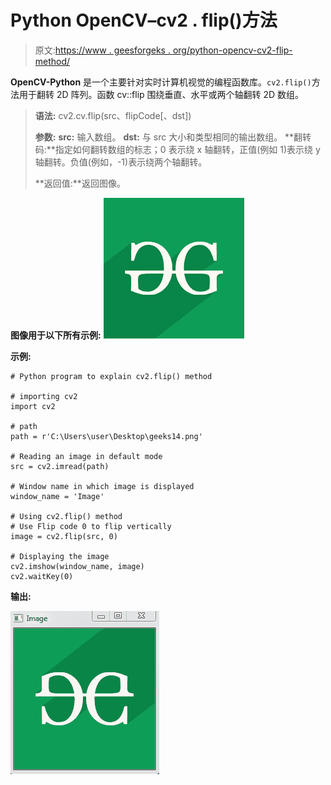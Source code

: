 # Python OpenCV–cv2 . flip()方法

> 原文:[https://www . geesforgeks . org/python-opencv-cv2-flip-method/](https://www.geeksforgeeks.org/python-opencv-cv2-flip-method/)

**OpenCV-Python** 是一个主要针对实时计算机视觉的编程函数库。`cv2.flip()`方法用于翻转 2D 阵列。函数 cv::flip 围绕垂直、水平或两个轴翻转 2D 数组。

> **语法:** cv2.cv.flip(src、flipCode[、dst])
> 
> **参数:**
> **src:** 输入数组。
> **dst:** 与 src 大小和类型相同的输出数组。
> **翻转码:**指定如何翻转数组的标志；0 表示绕 x 轴翻转，正值(例如 1)表示绕 y 轴翻转。负值(例如，-1)表示绕两个轴翻转。
> 
> **返回值:**返回图像。

**图像用于以下所有示例:**
![](img/c8773af5d93591c46b33a4bf4342545d.png)

**示例:**

```
# Python program to explain cv2.flip() method

# importing cv2
import cv2

# path
path = r'C:\Users\user\Desktop\geeks14.png'

# Reading an image in default mode
src = cv2.imread(path)

# Window name in which image is displayed
window_name = 'Image'

# Using cv2.flip() method
# Use Flip code 0 to flip vertically
image = cv2.flip(src, 0)

# Displaying the image
cv2.imshow(window_name, image)
cv2.waitKey(0)
```

**输出:**

![](img/168019113f5507539969ad6e77cd37ba.png)